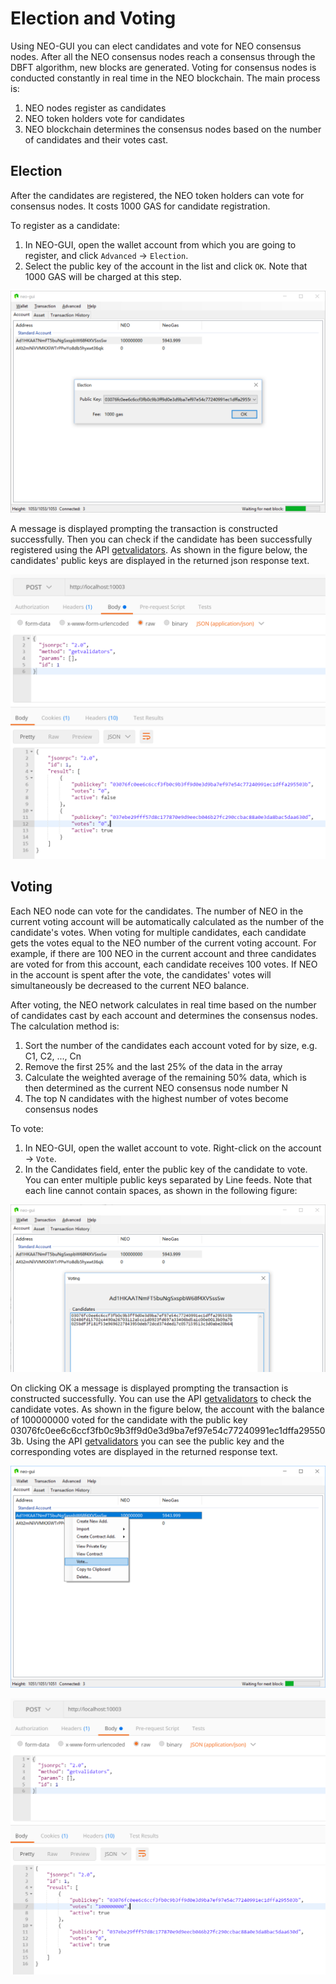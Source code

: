 # Election and Voting

Using NEO-GUI you can elect candidates and vote for NEO consensus nodes. After all the NEO consensus nodes reach a consensus through the DBFT algorithm, new blocks are generated. Voting for consensus nodes is conducted constantly in real time in the NEO blockchain. The main process is:

1. NEO nodes register as candidates
2. NEO token holders vote for candidates
3. NEO blockchain determines the consensus nodes based on the number of candidates and their votes cast.

## Election

After the candidates are registered, the NEO token holders can vote for consensus nodes. It costs 1000 GAS for candidate registration.

To register as a candidate:

1. In NEO-GUI, open the wallet account from which you are going to register, and click `Advanced` -> `Election`.
2. Select the public key of the account in the list and click `OK`. Note that 1000 GAS will be charged at this step.

![image](../../assets/candidate.png)

A message is displayed prompting the transaction is constructed successfully. Then you can check if the candidate has been successfully registered using the API [getvalidators](../..reference/rpc/latest-version/api/getvalidators.md). As shown in the figure below, the candidates' public keys are displayed in the returned json response text.

![](../../assets/getvalidator1.png)

## Voting

Each NEO node can vote for the candidates. The number of NEO in the current voting account will be automatically calculated as the number of the candidate's votes. When voting for multiple candidates, each candidate gets the votes equal to the NEO number of the current voting account. For example, if there are 100 NEO in the current account and three candidates are voted for from this account, each candidate receives 100 votes. If NEO in the account is spent after the vote, the candidates' votes will simultaneously be decreased to the current NEO balance.

After voting, the NEO network calculates in real time based on the number of candidates  cast by each account and determines the consensus nodes. The calculation method is: 

1. Sort the number of the candidates each account voted for by size, e.g. C1, C2, ..., Cn 
2. Remove the first 25% and the last 25% of the data in the array 
3. Calculate the weighted average of the remaining 50% data, which is then determined as the current NEO consensus node number N 
4. The top N candidates with the highest number of votes become consensus nodes  

To vote:  

1. In NEO-GUI, open the wallet account to vote. Right-click on the account -> `Vote`. 
2. In the Candidates field, enter the public key of the candidate to vote. You can enter multiple public keys separated by Line feeds. Note that each line cannot contain spaces, as shown in the following figure:

![](../../assets/votemulti.png)

On clicking OK a message is displayed prompting the transaction is constructed successfully.  You can use the API [getvalidators](../..reference/rpc/latest-version/api/getvalidators.md) to check the candidate votes. As shown in the figure below, the account with the balance of 100000000 voted for the candidate with the public key 03076fc0ee6c6ccf3fb0c9b3ff9d0e3d9ba7ef97e54c77240991ec1dffa295503b. Using the API [getvalidators](../..reference/rpc/latest-version/api/getvalidators.md) you can see the public key and the corresponding votes are displayed in the returned response text.

![](../../assets/vote.png)

![](../../assets/getvalidator2.png)